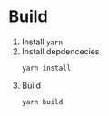 # Build
1. Install `yarn`
1. Install depdencecies
    ```bash
    yarn install
    ```
1. Build
    ```bash
    yarn build
    ```
